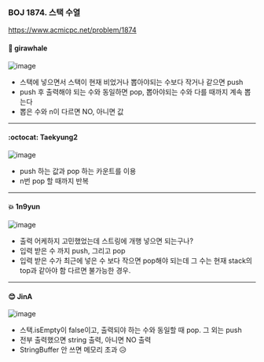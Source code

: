 ### BOJ 1874. 스택 수열
https://www.acmicpc.net/problem/1874

#### :whale: girawhale

![image](https://user-images.githubusercontent.com/48428699/91387431-3fa54b80-e870-11ea-9d7b-4f24cec39f28.png)

- 스택에 넣으면서 스택이 현재 비었거나 뽑아야되는 수보다 작거나 같으면 push
- push 후 출력해야 되는 수와 동일하면 pop, 뽑아야되는 수와 다를 때까지 계속 뽑는다
- 뽑은 수와 n이 다르면 NO, 아니면 값 


---

#### :octocat: Taekyung2
![image](https://user-images.githubusercontent.com/37056992/91516811-5e1a4e00-e927-11ea-9538-43436af6962e.png)

- push 하는 값과 pop 하는 카운트를 이용
- n번 pop 할 때까지 반복

---

#### :boom: 1n9yun
![image](https://user-images.githubusercontent.com/38209225/91534539-a5ff9c00-e94c-11ea-95c2-161893184fb4.png)

- 출력 어케하지 고민했었는데 스트링에 개행 넣으면 되는구나?
- 입력 받은 수 까지 push, 그리고 pop
- 입력 받은 수가 최근에 넣은 수 보다 작으면 pop해야 되는데 그 수는 현재 stack의 top과 같아야 함 다르면 불가능한 경우.

---

#### 😊 JinA

![image](https://user-images.githubusercontent.com/52408122/92339658-3d55b380-f0f2-11ea-8283-4273b9b20bcb.png)

- 스택.isEmpty이 false이고, 출력되야 하는 수와 동일할 때 pop. 그 외는 push
- 전부 출력했으면 string 출력, 아니면 NO 출력
- StringBuffer 안 쓰면 메모리 초과 😥
